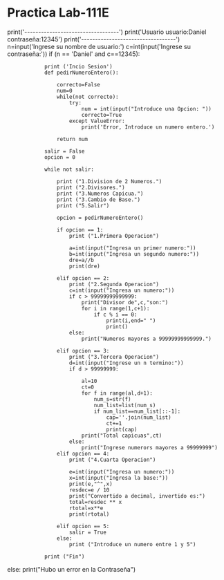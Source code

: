 # Practica Lab-111E


print('----------------------------------')
print('Usuario                          usuario:Daniel         contraseña:12345')
print('----------------------------------')
n=input('Ingrese su nombre de usuario:')
c=int(input('Ingrese su contraseña:'))
if (n == 'Daniel' and c==12345):
        
				print ('Incio Sesion')
				def pedirNumeroEntero():
				
				    correcto=False
				    num=0
				    while(not correcto):
				        try:
				            num = int(input("Introduce una Opcion: "))
				            correcto=True
				        except ValueError:
				            print('Error, Introduce un numero entero.')
				    
				    return num
				
				salir = False
				opcion = 0
				
				while not salir:
				
				    print ("1.Division de 2 Numeros.")
				    print ("2.Divisores.")
				    print ("3.Numeros Capicua.")
				    print ("3.Cambio de Base.")
				    print ("5.Salir")
					
				    opcion = pedirNumeroEntero()
				
				    if opcion == 1:
				        print ("1.Primera Operacion")
				        
				        a=int(input("Ingresa un primer numero:"))
				        b=int(input("Ingresa un segundo numero:"))
				        dre=a//b
				        print(dre)
				        
				    elif opcion == 2:
				        print ("2.Segunda Operacion")  	
				        c=int(input("Ingresa un numero:"))
				        if c > 99999999999999:
				        	print("Divisor de",c,"son:")
				        	for i in range(1,c+1):
				        		if c % i == 0:
				        			print(i,end=" ")  
				        			print()
				        else:
				        	print("Numeros mayores a 99999999999999.")
				        	    		   	   	
				    elif opcion == 3:
				        print ("3.Tercera Operacion")
				        d=int(input("Ingrese un n termino:"))
				        if d > 99999999:
				        	
				        	al=10
				        	ct=0
				        	for f in range(al,d+1):
				        		num_s=str(f)
				        		num_list=list(num_s)
				        		if num_list==num_list[::-1]:
				        			cap=''.join(num_list)
				        			ct+=1
				        			print(cap)
				        	print("Total capicuas",ct)
				        else:
				        	print("Ingrese numerors mayores a 99999999")
				    elif opcion == 4:
				        print ("4.Cuarta Operacion")
				        
				        e=int(input("Ingresa un numero:"))
				        x=int(input("Ingresa la base:"))
				        print(e,"^",x)
				        resdec=e / 10
				        print("Convertido a decimal, invertido es:")
				        total=resdec ** x
				        rtotal=x**e
				        print(rtotal)    
				        
				    elif opcion == 5:
				        salir = True
				    else:
				        print ("Introduce un numero entre 1 y 5")
				
				print ("Fin")

else:
	print("Hubo un error en la Contraseña")
